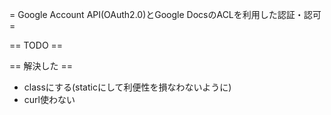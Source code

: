 = Google Account API(OAuth2.0)とGoogle DocsのACLを利用した認証・認可 =

== TODO ==

== 解決した ==
+ classにする(staticにして利便性を損なわないように)
+ curl使わない
